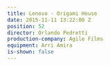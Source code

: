 ```yaml
---
title: Lenovo - Origami House
date: 2015-11-11 13:22:00 Z
position: 52
director: Orlando Pedretti
production-company: Agile Films
equipment: Arri Amira
is-shown: false
---
```


